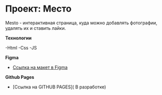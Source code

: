 # Проект: Место

Mesto - интерактивная страница, куда можно добавлять фотографии, удалять их и ставить лайки.

**Технологии**

-Html
-Css
-JS

**Figma**

- [Ссылка на макет в Figma](https://www.figma.com/file/2cn9N9jSkmxD84oJik7xL7/JavaScript.-Sprint-4?node-id=0%3A1)

**Github Pages**

- [Ссылка на GITHUB PAGES]( В разработке)
